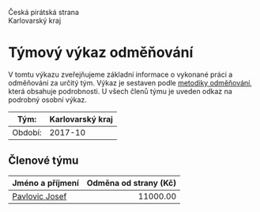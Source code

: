 Česká pirátská strana  
Karlovarský kraj

Týmový výkaz odměňování
===========================

V tomtu výkazu zveřejňujeme základní informace o vykonané práci a odměňování
za určitý tým. Výkaz je sestaven podle [metodiky odměňování][metodika],
která obsahuje podrobnosti. U všech členů týmu je uveden odkaz na podrobný osobní výkaz.

Tým:                     | Karlovarský kraj
-----------------------  | --------------------
Období:                  | 2017-10

Členové týmu
--------------

| Jméno a příjmení                  |   Odměna od strany (Kč) |
|:----------------------------------|------------------------:|
| [Pavlovic Josef](pavlovic-josef/) |                11000.00 |


[metodika]: https://redmine.pirati.cz/projects/po/wiki/Odmenovani
